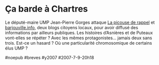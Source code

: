 # Ça barde à Chartres

Le député-maire UMP Jean-Pierre Gorges attaque [La picouse de rappel](http://lapiquouse.info/non-a-l-intimidation-soutenons-les-blogs-de-chartres/) et [barjouville.info](http://barjouville.info), deux blogs citoyens locaux, pour avoir diffusé des informations par ailleurs publiques. Les histoires d’Asnières et de Puteaux vont-elles se répéter ? Avec les mêmes protagonistes... jamais deux sans trois. Est-ce un hasard ? Où une particularité chromosomique de certains élus UMP ?

#noepub #breves #y2007 #2007-7-9-20h18
